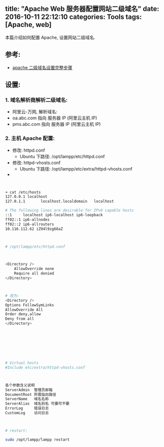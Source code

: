 title: "Apache Web 服务器配置网站二级域名"
date: 2016-10-11 22:12:10
categories: Tools
tags: [Apache, web]
---
本篇介绍如何配置 Apache, 设置网站二级域名.


<!-- more -->


## 参考:

- [apache 二级域名设置完整步骤](http://www.voidcn.com/blog/u011447828/article/p-6192616.html)


## 设置:

### 1. 域名解析商解析二级域名:

- 阿里云-万网, 解析域名:
- oa.abc.com    指向 服务器 IP (阿里云主机 IP)
- pms.abc.com   指向 服务器 IP (阿里云主机 IP)



### 2. 主机 Apache 配置:
- 修改: httpd.conf
    - Ubuntu 下路径: /opt/lampp/etc/httpd.conf
- 修改: httpd-vhosts.conf
    - Ubuntu 下路径: /opt/lampp/etc/extra/httpd-vhosts.conf
- 




```bash


➜ cat /etc/hosts
127.0.0.1 localhost
127.0.1.1       localhost.localdomain   localhost

# The following lines are desirable for IPv6 capable hosts
::1     localhost ip6-localhost ip6-loopback
ff02::1 ip6-allnodes
ff02::2 ip6-allrouters
10.116.112.62 iZ94l9zg66aZ



# /opt/lampp/etc/httpd.conf



<Directory />
    AllowOverride none
    Require all denied
</Directory>



# 改为:
<Directory />
Options FollowSymLinks
AllowOverride All
Order deny,allow
Deny from all
</Directory>








# Virtual hosts
#Include etc/extra/httpd-vhosts.conf



各个参数含义说明
ServerAdmin  管理员邮箱
DocumentRoot 所需指向路径
ServerName   域名名称
ServerAlias  域名别名 可要可不要
ErrorLog     错误日志
CustomLog    访问日志



# restart:

sudo /opt/lampp/lampp restart



```












